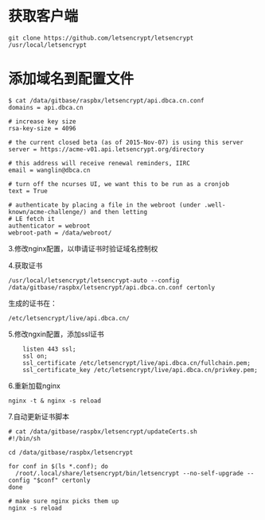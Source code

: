 # 获取客户端

	git clone https://github.com/letsencrypt/letsencrypt /usr/local/letsencrypt

# 添加域名到配置文件
	$ cat /data/gitbase/raspbx/letsencrypt/api.dbca.cn.conf
	domains = api.dbca.cn
	
	# increase key size
	rsa-key-size = 4096
	
	# the current closed beta (as of 2015-Nov-07) is using this server
	server = https://acme-v01.api.letsencrypt.org/directory
	
	# this address will receive renewal reminders, IIRC
	email = wanglin@dbca.cn
	
	# turn off the ncurses UI, we want this to be run as a cronjob
	text = True
	
	# authenticate by placing a file in the webroot (under .well-known/acme-challenge/) and then letting
	# LE fetch it
	authenticator = webroot
	webroot-path = /data/webroot/

3.修改nginx配置，以申请证书时验证域名控制权

4.获取证书

	/usr/local/letsencrypt/letsencrypt-auto --config /data/gitbase/raspbx/letsencrypt/api.dbca.cn.conf certonly

生成的证书在：

	/etc/letsencrypt/live/api.dbca.cn/

5.修改ngxin配置，添加ssl证书

        listen 443 ssl;
        ssl on;
        ssl_certificate /etc/letsencrypt/live/api.dbca.cn/fullchain.pem;
        ssl_certificate_key /etc/letsencrypt/live/api.dbca.cn/privkey.pem;

6.重新加载nginx

	nginx -t & nginx -s reload

7.自动更新证书脚本

	# cat /data/gitbase/raspbx/letsencrypt/updateCerts.sh
	#!/bin/sh
	
	cd /data/gitbase/raspbx/letsencrypt
	
	for conf in $(ls *.conf); do
	  /root/.local/share/letsencrypt/bin/letsencrypt --no-self-upgrade --config "$conf" certonly
	done
	
	# make sure nginx picks them up
	nginx -s reload
	

